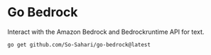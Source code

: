 # Go Bedrock

Interact with the Amazon Bedrock and Bedrockruntime API for text.

```
go get github.com/So-Sahari/go-bedrock@latest
```
